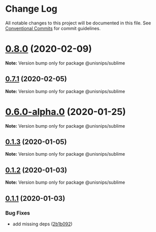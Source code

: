 # Change Log

All notable changes to this project will be documented in this file.
See [Conventional Commits](https://conventionalcommits.org) for commit guidelines.

# [0.8.0](https://github.com/hikerpig/unisnips/compare/v0.7.3...v0.8.0) (2020-02-09)

**Note:** Version bump only for package @unisnips/sublime





## [0.7.1](https://github.com/hikerpig/unisnips/compare/v0.7.0...v0.7.1) (2020-02-05)

**Note:** Version bump only for package @unisnips/sublime





# [0.6.0-alpha.0](https://github.com/hikerpig/unisnips/compare/v0.5.1-alpha.0...v0.6.0-alpha.0) (2020-01-25)

**Note:** Version bump only for package @unisnips/sublime





## [0.1.3](https://github.com/hikerpig/unisnips/compare/@unisnips/sublime@0.1.2...@unisnips/sublime@0.1.3) (2020-01-05)

**Note:** Version bump only for package @unisnips/sublime





## [0.1.2](https://github.com/hikerpig/unisnips/compare/@unisnips/sublime@0.1.1...@unisnips/sublime@0.1.2) (2020-01-03)

**Note:** Version bump only for package @unisnips/sublime





## [0.1.1](https://github.com/hikerpig/unisnips/compare/@unisnips/sublime@0.1.0...@unisnips/sublime@0.1.1) (2020-01-03)


### Bug Fixes

* add missing deps ([2b1b092](https://github.com/hikerpig/unisnips/commit/2b1b092cde68f5865bd2a4f9b82b61f27031e3b3))
